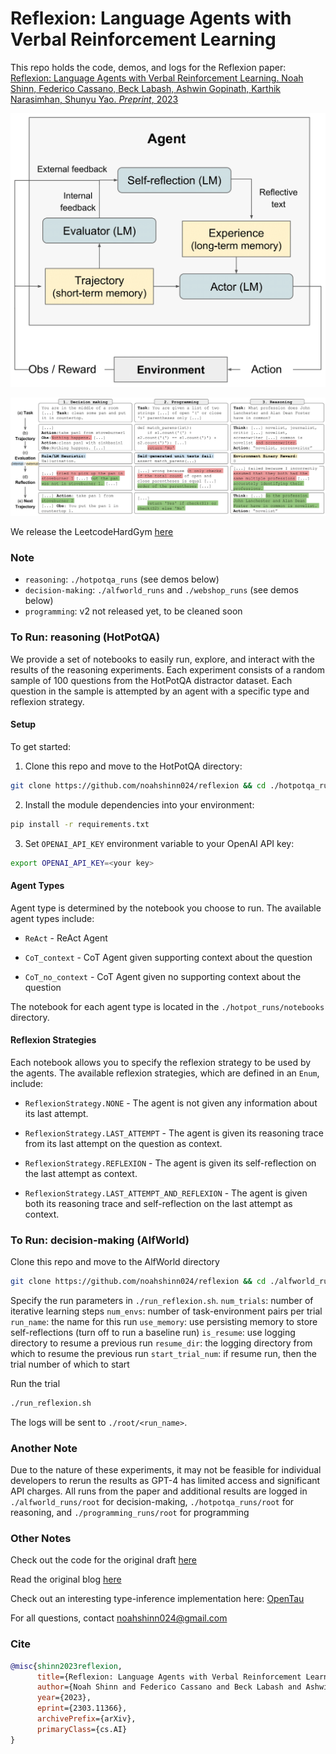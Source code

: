 # Reflexion: Language Agents with Verbal Reinforcement Learning

This repo holds the code, demos, and logs for the Reflexion paper: [Reflexion: Language Agents with Verbal Reinforcement Learning. Noah Shinn, Federico Cassano, Beck Labash, Ashwin Gopinath, Karthik Narasimhan, Shunyu Yao. _Preprint_, 2023](https://arxiv.org/abs/2303.11366)

![Reflexion RL diagram](./figures/reflexion_rl.png)

![Reflexion tasks](./figures/reflexion_tasks.png)

We release the LeetcodeHardGym [here](https://github.com/GammaTauAI/leetcode-hard-gym)

### Note
- `reasoning`: `./hotpotqa_runs` (see demos below)
- `decision-making`: `./alfworld_runs` and `./webshop_runs` (see demos below)
- `programming`: v2 not released yet, to be cleaned soon

### To Run: reasoning (HotPotQA)
We provide a set of notebooks to easily run, explore, and interact with the results of the reasoning experiments. Each experiment consists of a random sample of 100 questions from the HotPotQA distractor dataset. Each question in the sample is attempted by an agent with a specific type and reflexion strategy.

#### Setup

To get started:

1. Clone this repo and move to the HotPotQA directory:
```bash
git clone https://github.com/noahshinn024/reflexion && cd ./hotpotqa_runs
```

2. Install the module dependencies into your environment:
```bash
pip install -r requirements.txt
```

3. Set `OPENAI_API_KEY` environment variable to your OpenAI API key:
```bash
export OPENAI_API_KEY=<your key>
```

#### Agent Types

Agent type is determined by the notebook you choose to run. The available agent types include:
 - `ReAct` - ReAct Agent

 - `CoT_context` - CoT Agent given supporting context about the question 

 - `CoT_no_context` - CoT Agent given no supporting context about the question

The notebook for each agent type is located in the `./hotpot_runs/notebooks` directory.

#### Reflexion Strategies

Each notebook allows you to specify the reflexion strategy to be used by the agents. The available reflexion strategies, which are defined in an `Enum`, include:

 - `ReflexionStrategy.NONE` - The agent is not given any information about its last attempt. 

 - `ReflexionStrategy.LAST_ATTEMPT` - The agent is given its reasoning trace from its last attempt on the question as context.

 - `ReflexionStrategy.REFLEXION` - The agent is given its self-reflection on the last attempt as context. 

 - `ReflexionStrategy.LAST_ATTEMPT_AND_REFLEXION` -  The agent is given both its reasoning trace and self-reflection on the last attempt as context.

### To Run: decision-making (AlfWorld)
Clone this repo and move to the AlfWorld directory
```bash
git clone https://github.com/noahshinn024/reflexion && cd ./alfworld_runs
```

Specify the run parameters in `./run_reflexion.sh`.
`num_trials`: number of iterative learning steps
`num_envs`: number of task-environment pairs per trial
`run_name`: the name for this run
`use_memory`: use persisting memory to store self-reflections (turn off to run a baseline run)
`is_resume`: use logging directory to resume a previous run
`resume_dir`: the logging directory from which to resume the previous run
`start_trial_num`: if resume run, then the trial number of which to start

Run the trial
```bash
./run_reflexion.sh
```

The logs will be sent to `./root/<run_name>`.



### Another Note

Due to the nature of these experiments, it may not be feasible for individual developers to rerun the results as GPT-4 has limited access and significant API charges. All runs from the paper and additional results are logged in `./alfworld_runs/root` for decision-making, `./hotpotqa_runs/root` for reasoning, and `./programming_runs/root` for programming

### Other Notes

Check out the code for the original draft [here](https://github.com/noahshinn024/reflexion-draft)

Read the original blog [here](https://nanothoughts.substack.com/p/reflecting-on-reflexion)

Check out an interesting type-inference implementation here: [OpenTau](https://github.com/GammaTauAI/opentau)

For all questions, contact [noahshinn024@gmail.com](noahshinn024@gmail.com)

### Cite

```bibtex
@misc{shinn2023reflexion,
      title={Reflexion: Language Agents with Verbal Reinforcement Learning}, 
      author={Noah Shinn and Federico Cassano and Beck Labash and Ashwin Gopinath and Karthik Narasimhan and Shunyu Yao},
      year={2023},
      eprint={2303.11366},
      archivePrefix={arXiv},
      primaryClass={cs.AI}
}
```
